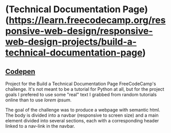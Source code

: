 # (Technical Documentation Page)(https://learn.freecodecamp.org/responsive-web-design/responsive-web-design-projects/build-a-technical-documentation-page)

##  [Codepen](https://codepen.io/lezojeda/full/bPmwOY)

 Project for the Build a Technical Documentation Page FreeCodeCamp's challenge. It's not meant to be a tutorial for Python at all, but for the project goals I prefered to use some "real" text I grabbed from random tutorials online than to use <em>lorem ipsum</em>. 
 
 The goal of the challenge was to produce a webpage with semantic html. The body is divided into a navbar (responsive to screen size) and a main element divided into several sections, each with a corresponding header linked to a nav-link in the navbar.
 
